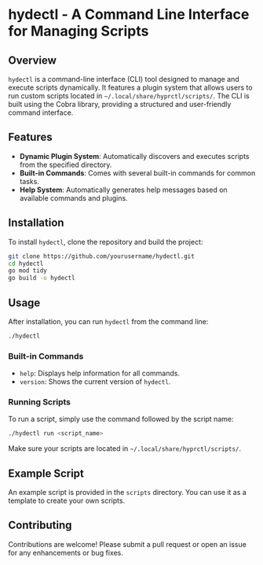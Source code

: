 # hydectl - A Command Line Interface for Managing Scripts

## Overview

`hydectl` is a command-line interface (CLI) tool designed to manage and execute scripts dynamically. It features a plugin system that allows users to run custom scripts located in `~/.local/share/hyprctl/scripts/`. The CLI is built using the Cobra library, providing a structured and user-friendly command interface.

## Features

- **Dynamic Plugin System**: Automatically discovers and executes scripts from the specified directory.
- **Built-in Commands**: Comes with several built-in commands for common tasks.
- **Help System**: Automatically generates help messages based on available commands and plugins.

## Installation

To install `hydectl`, clone the repository and build the project:

```bash
git clone https://github.com/yourusername/hydectl.git
cd hydectl
go mod tidy
go build -o hydectl
```

## Usage

After installation, you can run `hydectl` from the command line:

```bash
./hydectl
```

### Built-in Commands

- `help`: Displays help information for all commands.
- `version`: Shows the current version of `hydectl`.

### Running Scripts

To run a script, simply use the command followed by the script name:

```bash
./hydectl run <script_name>
```

Make sure your scripts are located in `~/.local/share/hyprctl/scripts/`.

## Example Script

An example script is provided in the `scripts` directory. You can use it as a template to create your own scripts.

## Contributing

Contributions are welcome! Please submit a pull request or open an issue for any enhancements or bug fixes.
